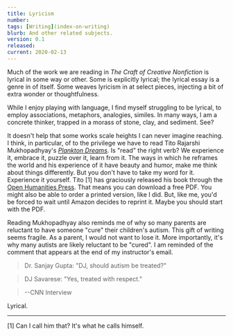 ```yaml
---
title: Lyricism
number: 
tags: [Writing](index-on-writing)
blurb: And other related subjects.
version: 0.1
released: 
current: 2020-02-13
---
```

Much of the work we are reading in _The Craft of Creative Nonfiction_
is lyrical in some way or other.  Some is explicitly lyrical; the lyrical
essay is a genre in of itself.  Some weaves lyricism in at select pieces,
injecting a bit of extra wonder or thoughtfulness.

While I enjoy playing with language, I find myself struggling to be lyrical,
to employ associations, metaphors, analogies, similes.  In many ways, I
am a concrete thinker, trapped in a morass of stone, clay, and sediment.
See?

It doesn't help that some works scale heights I can never imagine
reaching.  I think, in particular, of to the privilege we have to
read Tito Rajarshi Mukhopadhyay's [_Plankton
Dreams_](http://www.openhumanitiespress.org/books/titles/plankton-dreams/).
Is "read" the right verb?  We experience it, embrace it, puzzle
over it, learn from it.  The ways in which he reframes the world
and his experience of it have beauty and humor, make me think about
things differently.  But you don't have to take my word for it.
Experience it yourself.  Tito [1] has graciously released his book
through the [Open Humanities
Press](http://www.openhumanitiespress.org/books/titles/plankton-dreams/).
That means you can download a free PDF.  You might also be able to order
a printed version, like I did.  But, like me, you'd be forced to wait until
Amazon decides to reprint it.  Maybe you should start with the PDF.

Reading Mukhopadhyay also reminds me of why so many parents are reluctant
to have someone "cure" their children's autism.  This gift of writing
seems fragile.  As a parent, I would not want to lose it.  More
importantly, it's why many autists are likely reluctant to be "cured".  I
am reminded of the comment that appears at the end of my instructor's email.

> Dr. Sanjay Gupta: "DJ, should autism be treated?"

> DJ Savarese: "Yes, treated with respect."

> --CNN Interview

Lyrical.

---

[1] Can I call him that?  It's what he calls himself.

